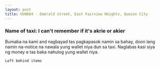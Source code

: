 ```yaml
---
layout: post
title: UVW684 - Emerald street, East Fairview Heights, Quezon City
---
```


### Name of taxi: I can't remember if it's akrie or akier

Bumaba na kami and nagbayad tas pagkapasok namin sa bahay, doon lang namin na-notice na nawala yung wallet niya dun sa taxi. Naglabas kasi siya ng money e tas baka nahulog yung wallet niya. 

```Left behind items```
